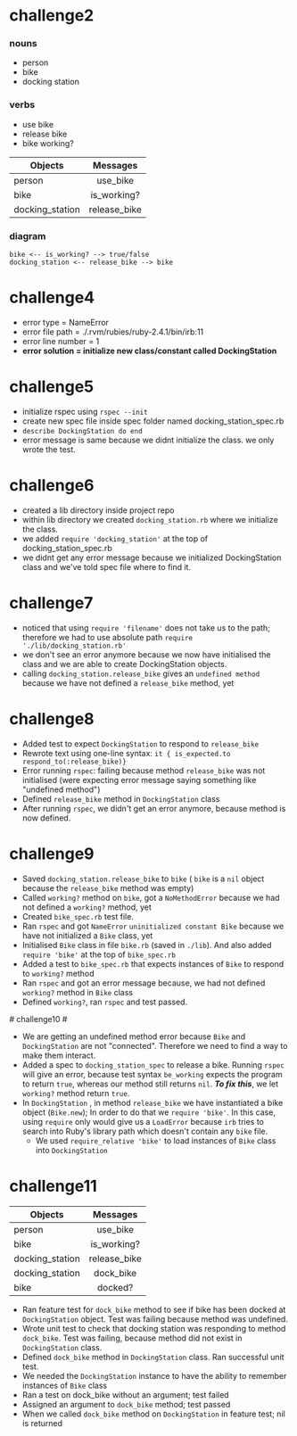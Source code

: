 # challenge2 #

### nouns
- person
- bike
- docking station

### verbs
- use bike
- release bike
- bike working?


| Objects        | Messages        |
| -------------- |:---------------:|
| person         | use_bike        |
| bike           | is_working?     |   
| docking_station| release_bike    |   


### diagram

```
bike <-- is_working? --> true/false
docking_station <-- release_bike --> bike
```

# challenge4 #
- error type = NameError
- error file path = ./.rvm/rubies/ruby-2.4.1/bin/irb:11
- error line number = 1
- **error solution = initialize new class/constant called DockingStation**

# challenge5 #
- initialize rspec using ```rspec --init```
- create new spec file inside spec folder named docking_station_spec.rb
- ```describe DockingStation do end ```
- error message is same because we didnt initialize the class. we only wrote the test.

# challenge6 #
- created a lib directory inside project repo
- within lib directory we created ```docking_station.rb``` where we initialize the class.
- we added ```require 'docking_station'``` at the top of docking_station_spec.rb
- we didnt get any error message because we initialized DockingStation class and we've told spec file where to find it.

# challenge7 #
- noticed that using ```require 'filename'``` does not take us to the path; therefore we had to use absolute path ```require './lib/docking_station.rb'```
- we don't see an error anymore because we now have initialised the class and we are able to create DockingStation objects.
- calling ```docking_station.release_bike``` gives an ```undefined method``` because we have not defined a ```release_bike``` method, yet

# challenge8 #
- Added test to expect ```DockingStation``` to respond to ```release_bike```
- Rewrote text using one-line syntax: ```it { is_expected.to respond_to(:release_bike)}```
- Error running ```rspec```: failing because method ```release_bike``` was not initialised (were expecting error message saying something like "undefined method")
- Defined ```release_bike``` method in ```DockingStation``` class
- After running ```rspec```, we didn't get an error anymore, because method is now defined.

# challenge9 #
- Saved ```docking_station.release_bike``` to ```bike``` ( ```bike``` is a ```nil``` object because the ```release_bike``` method was empty)
- Called ```working?``` method on ```bike```, got a ```NoMethodError``` because we had not defined a ```working?``` method, yet
- Created ```bike_spec.rb``` test file.
- Ran ```rspec``` and got ```NameError``` ```uninitialized constant Bike``` because we have not initialized a ```Bike``` class, yet
- Initialised ```Bike``` class in file ```bike.rb``` (saved in ```./lib```). And also added ```require 'bike'``` at the top of ```bike_spec.rb```
- Added a test to ```bike_spec.rb``` that expects instances of ```Bike``` to respond to ```working?``` method
- Ran ```rspec``` and got an error message because, we had not defined ```working?``` method in ```Bike``` class
- Defined ```working?```, ran ```rspec``` and test passed.

# challenge10 #
- We are getting an undefined method error because ```Bike``` and ```DockingStation``` are not "connected". Therefore we need to find a way to make them interact.
- Added a spec to ```docking_station_spec``` to release a bike. Running ```rspec``` will give an error, because test syntax ```be_working``` expects the program to return ```true```, whereas our method still returns ```nil```. ***To fix this***, we let ```working?``` method return ```true```.
- In ```DockingStation``` , in method ```release_bike``` we have instantiated a bike object (```Bike.new```); In order to do that we ```require 'bike'```. In this case, using ```require``` only would give us a ```LoadError``` because ```irb``` tries to search into Ruby's library path which doesn't contain any ```bike``` file.
  - We used ```require_relative 'bike'``` to load instances of ```Bike``` class into ```DockingStation```

# challenge11 #

| Objects        | Messages        |
| -------------- |:---------------:|
| person         | use_bike        |
| bike           | is_working?     |   
| docking_station| release_bike    |
| docking_station| dock_bike       |
| bike           | docked?         |

- Ran feature test for ```dock_bike``` method to see if bike has been docked at ```DockingStation``` object. Test was failing because method was undefined.
- Wrote unit test to check that docking station was responding to method ```dock_bike```. Test was failing, because method did not exist in ```DockingStation``` class.
- Defined ```dock_bike``` method in ```DockingStation``` class. Ran successful unit test.
- We needed the ```DockingStation``` instance to have the ability to remember instances of ```Bike``` class
- Ran a test on dock_bike without an argument; test failed
- Assigned an argument to ```dock_bike``` method; test passed
- When we called ```dock_bike``` method on ```DockingStation``` in feature test; nil is returned

